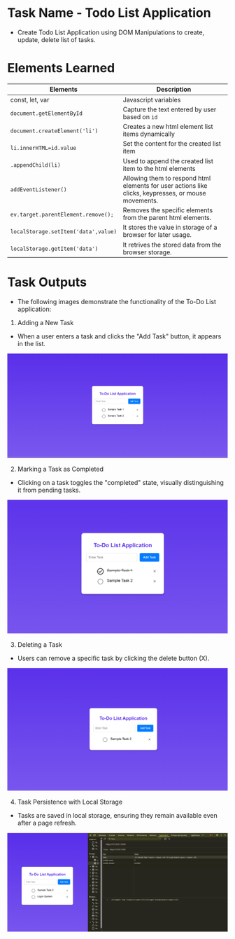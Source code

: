 # Task Name - Todo List Application

- Create Todo List Application using DOM Manipulations to create, update, delete list of tasks.

# Elements Learned

| Elements                             | Description                                                                                          |
| ------------------------------------ | ---------------------------------------------------------------------------------------------------- |
| const, let, var                      | Javascript variables                                                                                 |
| `document.getElementById`            | Capture the text entered by user based on `id`                                                       |
| `document.createElement('li')`       | Creates a new html element list items dynamically                                                    |
| `li.innerHTML=id.value`              | Set the content for the created list item                                                            |
| `.appendChild(li)`                   | Used to append the created list item to the html elements                                            |
| `addEventListener()`                 | Allowing them to respond html elements for user actions like clicks, keypresses, or mouse movements. |
| `ev.target.parentElement.remove();`  | Removes the specific elements from the parent html elements.                                         |
| `localStorage.setItem('data',value)` | It stores the value in storage of a browser for later usage.                                         |
| `localStorage.getItem('data')`        | It retrives the stored data from the browser storage.                                                |


# Task Outputs

- The following images demonstrate the functionality of the To-Do List application:

1. Adding a New Task
- When a user enters a task and clicks the "Add Task" button, it appears in the list.

![To-DO-App-ADD](./assets/img1.png)

2. Marking a Task as Completed
- Clicking on a task toggles the "completed" state, visually distinguishing it from pending tasks.

![To-DO-App-MARK](./assets/img2.png)

3. Deleting a Task
- Users can remove a specific task by clicking the delete button (X).

![To-DO-App-MARK](./assets/img3.png)

4. Task Persistence with Local Storage
- Tasks are saved in local storage, ensuring they remain available even after a page refresh.

![To-DO-App-MARK](./assets/img4.png)



